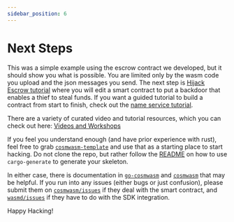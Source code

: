 ```yaml
---
sidebar_position: 6
---
```


# Next Steps

This was a simple example using the escrow contract we developed, but it should show you what is possible. You are limited only by the wasm code you upload and the json messages you send. The next step is [Hijack Escrow tutorial](/tutorials/hijack-escrow/intro) where you will edit a smart contract to put a backdoor that enables a thief to steal funds. If you want a guided tutorial to build a contract from start to finish, check out the [name service tutorial](/tutorials/name-service/intro).

There are a variety of curated video and tutorial resources, which you can check out here: [Videos and Workshops](/tutorials/videos-workshops)

If you feel you understand enough (and have prior experience with rust), feel free to grab [`cosmwasm-template`](https://github.com/CosmWasm/cosmwasm-template) and use that as a starting place to start hacking. Do not clone the repo, but rather follow the [README](https://github.com/CosmWasm/cosmwasm-template/blob/master/README.md) on how to use `cargo-generate` to generate your skeleton.

In either case, there is documentation in [`go-cosmwasm`](https://github.com/CosmWasm/go-cosmwasm/blob/master/spec/Index.md) and [`cosmwasm`](https://github.com/CosmWasm/cosmwasm/blob/master/README.md) that may be helpful. If you run into any issues (either bugs or just confusion), please submit them on [`cosmwasm/issues`](https://github.com/CosmWasm/cosmwasm/issues) if they deal with the smart contract, and [`wasmd/issues`](https://github.com/CosmWasm/wasmd/issues) if they have to do with the SDK integration.

Happy Hacking!
